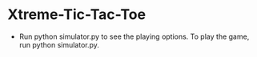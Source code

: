 # Xtreme-Tic-Tac-Toe
- Run python simulator.py to see the playing options. To play the game, run python simulator.py.
